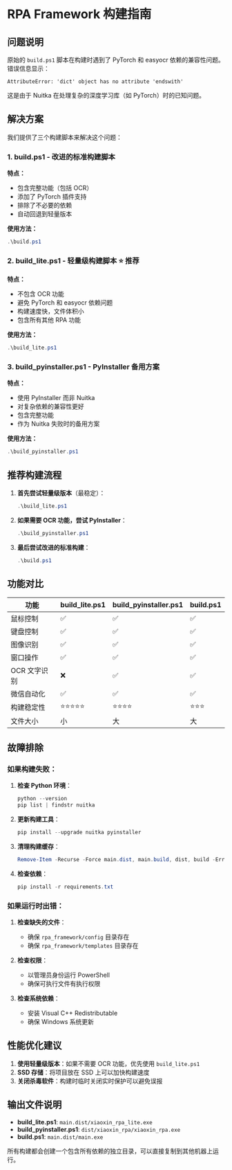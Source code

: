 # RPA Framework 构建指南

## 问题说明

原始的 `build.ps1` 脚本在构建时遇到了 PyTorch 和 easyocr 依赖的兼容性问题。错误信息显示：

```
AttributeError: 'dict' object has no attribute 'endswith'
```

这是由于 Nuitka 在处理复杂的深度学习库（如 PyTorch）时的已知问题。

## 解决方案

我们提供了三个构建脚本来解决这个问题：

### 1. build.ps1 - 改进的标准构建脚本

**特点：**
- 包含完整功能（包括 OCR）
- 添加了 PyTorch 插件支持
- 排除了不必要的依赖
- 自动回退到轻量版本

**使用方法：**
```powershell
.\build.ps1
```

### 2. build_lite.ps1 - 轻量级构建脚本 ⭐ 推荐

**特点：**
- 不包含 OCR 功能
- 避免 PyTorch 和 easyocr 依赖问题
- 构建速度快，文件体积小
- 包含所有其他 RPA 功能

**使用方法：**
```powershell
.\build_lite.ps1
```

### 3. build_pyinstaller.ps1 - PyInstaller 备用方案

**特点：**
- 使用 PyInstaller 而非 Nuitka
- 对复杂依赖的兼容性更好
- 包含完整功能
- 作为 Nuitka 失败时的备用方案

**使用方法：**
```powershell
.\build_pyinstaller.ps1
```

## 推荐构建流程

1. **首先尝试轻量级版本**（最稳定）：
   ```powershell
   .\build_lite.ps1
   ```

2. **如果需要 OCR 功能，尝试 PyInstaller**：
   ```powershell
   .\build_pyinstaller.ps1
   ```

3. **最后尝试改进的标准构建**：
   ```powershell
   .\build.ps1
   ```

## 功能对比

| 功能 | build_lite.ps1 | build_pyinstaller.ps1 | build.ps1 |
|------|----------------|------------------------|-----------|
| 鼠标控制 | ✅ | ✅ | ✅ |
| 键盘控制 | ✅ | ✅ | ✅ |
| 图像识别 | ✅ | ✅ | ✅ |
| 窗口操作 | ✅ | ✅ | ✅ |
| OCR 文字识别 | ❌ | ✅ | ✅ |
| 微信自动化 | ✅ | ✅ | ✅ |
| 构建稳定性 | ⭐⭐⭐⭐⭐ | ⭐⭐⭐⭐ | ⭐⭐⭐ |
| 文件大小 | 小 | 大 | 大 |

## 故障排除

### 如果构建失败：

1. **检查 Python 环境**：
   ```powershell
   python --version
   pip list | findstr nuitka
   ```

2. **更新构建工具**：
   ```powershell
   pip install --upgrade nuitka pyinstaller
   ```

3. **清理构建缓存**：
   ```powershell
   Remove-Item -Recurse -Force main.dist, main.build, dist, build -ErrorAction SilentlyContinue
   ```

4. **检查依赖**：
   ```powershell
   pip install -r requirements.txt
   ```

### 如果运行时出错：

1. **检查缺失的文件**：
   - 确保 `rpa_framework/config` 目录存在
   - 确保 `rpa_framework/templates` 目录存在

2. **检查权限**：
   - 以管理员身份运行 PowerShell
   - 确保可执行文件有执行权限

3. **检查系统依赖**：
   - 安装 Visual C++ Redistributable
   - 确保 Windows 系统更新

## 性能优化建议

1. **使用轻量级版本**：如果不需要 OCR 功能，优先使用 `build_lite.ps1`
2. **SSD 存储**：将项目放在 SSD 上可以加快构建速度
3. **关闭杀毒软件**：构建时临时关闭实时保护可以避免误报

## 输出文件说明

- **build_lite.ps1**: `main.dist/xiaoxin_rpa_lite.exe`
- **build_pyinstaller.ps1**: `dist/xiaoxin_rpa/xiaoxin_rpa.exe`
- **build.ps1**: `main.dist/main.exe`

所有构建都会创建一个包含所有依赖的独立目录，可以直接复制到其他机器上运行。 